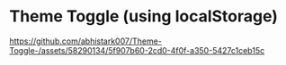 # Theme Toggle (using localStorage)



https://github.com/abhistark007/Theme-Toggle-/assets/58290134/5f907b60-2cd0-4f0f-a350-5427c1ceb15c



